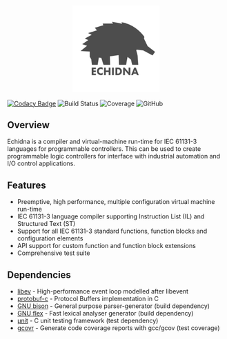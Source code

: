 <p align="center"><img width="40%" src="https://github.com/61131/echidna/blob/master/media/logo.jpg?raw=true"></p>

[![Codacy Badge](https://img.shields.io/codacy/grade/32bc0e41e0234262b81b82043babd41e)](https://www.codacy.com/manual/rcasey/echidna) ![Build Status](https://img.shields.io/circleci/build/github/61131/echidna/master) ![Coverage](https://img.shields.io/codecov/c/github/61131/echidna) ![GitHub](https://img.shields.io/github/license/61131/echidna)

## Overview

Echidna is a compiler and virtual-machine run-time for IEC 61131-3 languages for programmable controllers. This can be used to create programmable logic controllers for interface with industrial automation and I/O control applications. 

## Features

-   Preemptive, high performance, multiple configuration virtual machine run-time
-   IEC 61131-3 language compiler supporting Instruction List (IL) and Structured Text (ST)
-   Support for all IEC 61131-3 standard functions, function blocks and configuration elements
-   API support for custom function and function block extensions
-   Comprehensive test suite

## Dependencies

-   [libev](https://github.com/enki/libev) - High-performance event loop modelled after libevent
-   [protobuf-c](https://github.com/protobuf-c/protobuf-c) - Protocol Buffers implementation in C
-   [GNU bison](https://www.gnu.org/software/bison/) - General purpose parser-generator (build dependency)
-   [GNU flex](https://github.com/westes/flex) - Fast lexical analyser generator (build dependency)
-   [µnit](https://github.com/nemequ/munit/) - C unit testing framework (test dependency)
-   [gcovr](https://github.com/gcovr/gcovr) - Generate code coverage reports with gcc/gcov (test coverage)
